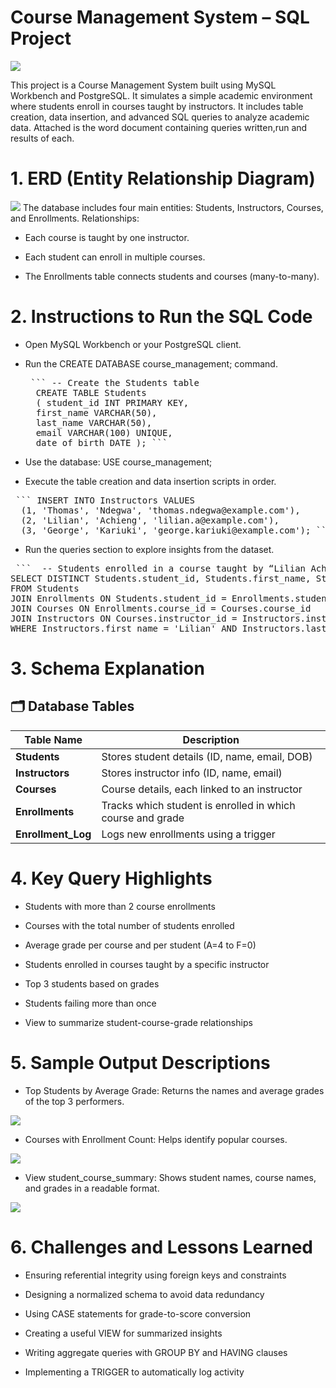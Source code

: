 # Course Management System – SQL Project

![](https://github.com/MastingoJay/Lux-Dev-Week-2-SQL-Project/blob/main/%F0%9F%92%BB.jpg)

This project is a Course Management System built using MySQL Workbench and PostgreSQL. 
It simulates a simple academic environment where students enroll in courses taught by instructors. 
It includes table creation, data insertion, and advanced SQL queries to analyze academic data.
Attached is the word document containing queries written,run and results of each.

# 1. ERD (Entity Relationship Diagram) 

![](https://github.com/MastingoJay/Lux-Dev-Week-2-SQL-Project/blob/main/drawSQL-image-export-2025-05-04.png)
The database includes four main entities: Students, Instructors, Courses, and Enrollments.
Relationships:

- Each course is taught by one instructor.

- Each student can enroll in multiple courses.

- The Enrollments table connects students and courses (many-to-many).

# 2. Instructions to Run the SQL Code

- Open MySQL Workbench or your PostgreSQL client.

- Run the CREATE DATABASE course_management; command.

  <pre> ``` -- Create the Students table 
    CREATE TABLE Students 
    ( student_id INT PRIMARY KEY, 
    first_name VARCHAR(50), 
    last_name VARCHAR(50), 
    email VARCHAR(100) UNIQUE, 
    date_of_birth DATE ); ``` </pre>

- Use the database: USE course_management;

- Execute the table creation and data insertion scripts in order.
  
<pre> ``` INSERT INTO Instructors VALUES 
  (1, 'Thomas', 'Ndegwa', 'thomas.ndegwa@example.com'), 
  (2, 'Lilian', 'Achieng', 'lilian.a@example.com'),
  (3, 'George', 'Kariuki', 'george.kariuki@example.com'); ``` </pre>


- Run the queries section to explore insights from the dataset.

<pre> ```  -- Students enrolled in a course taught by “Lilian Achieng”
SELECT DISTINCT Students.student_id, Students.first_name, Students.last_name
FROM Students
JOIN Enrollments ON Students.student_id = Enrollments.student_id
JOIN Courses ON Enrollments.course_id = Courses.course_id
JOIN Instructors ON Courses.instructor_id = Instructors.instructor_id
WHERE Instructors.first_name = 'Lilian' AND Instructors.last_name = 'Achieng';  ``` </pre>

# 3. Schema Explanation

## 🗂️ Database Tables

| Table Name       | Description                                                       |
|------------------|-------------------------------------------------------------------|
| **Students**     | Stores student details (ID, name, email, DOB)                     |
| **Instructors**  | Stores instructor info (ID, name, email)                          |
| **Courses**      | Course details, each linked to an instructor                      |
| **Enrollments**  | Tracks which student is enrolled in which course and grade        |
| **Enrollment_Log** | Logs new enrollments using a trigger                            |


# 4. Key Query Highlights

- Students with more than 2 course enrollments

- Courses with the total number of students enrolled

- Average grade per course and per student (A=4 to F=0)

- Students enrolled in courses taught by a specific instructor

- Top 3 students based on grades

- Students failing more than once

- View to summarize student-course-grade relationships


# 5. Sample Output Descriptions

- Top Students by Average Grade:
Returns the names and average grades of the top 3 performers.

![](https://github.com/MastingoJay/Lux-Dev-Week-2-SQL-Project/blob/main/Screenshot%20(280).png)

- Courses with Enrollment Count:
Helps identify popular courses.

![](https://github.com/MastingoJay/Lux-Dev-Week-2-SQL-Project/blob/main/Screenshot%20(274).png)

- View student_course_summary:
Shows student names, course names, and grades in a readable format.

![](https://github.com/MastingoJay/Lux-Dev-Week-2-SQL-Project/blob/main/Screenshot%20(285).png)

# 6. Challenges and Lessons Learned

- Ensuring referential integrity using foreign keys and constraints

- Designing a normalized schema to avoid data redundancy

- Using CASE statements for grade-to-score conversion

- Creating a useful VIEW for summarized insights

- Writing aggregate queries with GROUP BY and HAVING clauses

- Implementing a TRIGGER to automatically log activity
  

